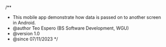 /**
 * This mobile app demonstrate how data is passed on to another screen in Android.
 * @author Teo Espero (BS Software Development, WGU)
 * @version 1.0
 * @since 07/11/2023
 */
